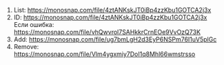 1. List: https://monosnap.com/file/4ztANKskJT0iBp4zzKbu1GOTCA2j3x
2. ID: https://monosnap.com/file/4ztANKskJT0iBp4zzKbu1GOTCA2j3x
   Eсли ошибка: https://monosnap.com/file/vhQwvrol7SAHkkrCrnEOe9VvOzQ73K
3. Add: https://monosnap.com/file/ug7bmLgH2d3EyP6NSPm76I1uV5plGc
4. Remove: https://monosnap.com/file/Vlm4ygxmiy7DoI1q8Mhl66wmstrsso
